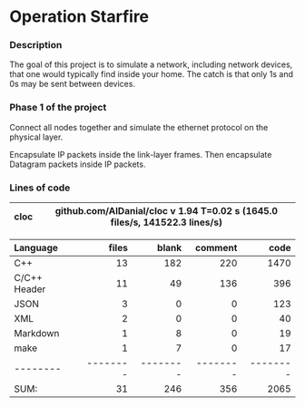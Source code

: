 # Operation Starfire

### Description

The goal of this project is to simulate a network, including network devices, that one would typically find inside your home. The catch is that only 1s and 0s may be sent between devices.

### Phase 1 of the project

Connect all nodes together and simulate the ethernet protocol on the physical layer.

Encapsulate IP packets inside the link-layer frames. Then encapsulate Datagram packets inside IP packets.

### Lines of code

cloc|github.com/AlDanial/cloc v 1.94  T=0.02 s (1645.0 files/s, 141522.3 lines/s)
--- | ---

Language|files|blank|comment|code
:-------|-------:|-------:|-------:|-------:
C++|13|182|220|1470
C/C++ Header|11|49|136|396
JSON|3|0|0|123
XML|2|0|0|40
Markdown|1|8|0|19
make|1|7|0|17
--------|--------|--------|--------|--------
SUM:|31|246|356|2065
